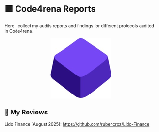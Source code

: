 # 🟪 Code4rena Reports
Here I collect my audits reports and findings for different protocols audited in Code4rena.

<p align="center">
  <img src="https://github.com/rubencrxz/rubencrxz/blob/3a98901ead19f4a047452e06a9bb845c03227685/assets/Code4rena.png" alt="Code4rena" width="200"/>
</p>

## 📂 My Reviews

Lido Finance (August 2025): https://github.com/rubencrxz/Lido-Finance
